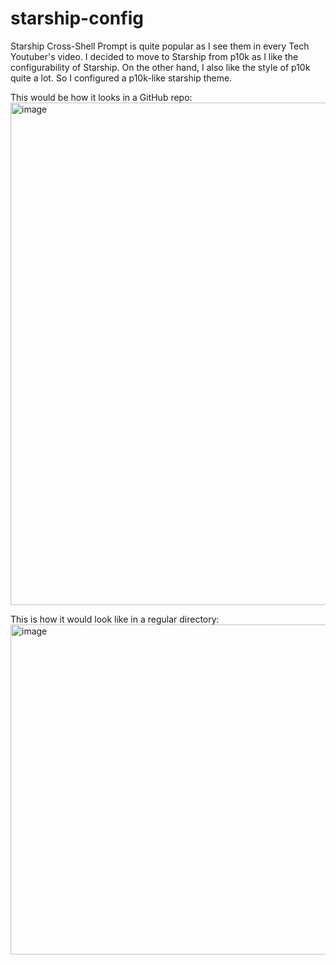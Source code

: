 # starship-config

Starship Cross-Shell Prompt is quite popular as I see them in every Tech Youtuber's video. I decided to move to Starship from p10k as I like the configurability of Starship. On the other hand, I also like the style of p10k quite a lot. So I configured a p10k-like starship theme.

This would be how it looks in a GitHub repo:  
<img width="804" alt="image" src="https://github.com/qstommyshu/starship-config/assets/56746466/35353e83-50d3-4ecf-a021-4da8ebeecc84">

This is how it would look like in a regular directory:  
<img width="528" alt="image" src="https://github.com/qstommyshu/starship-config/assets/56746466/da943ccf-3661-4982-af5b-a217acd92e2b">
